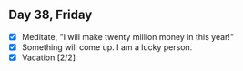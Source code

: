 ## Day 38, Friday

- [x] Meditate, "I will make twenty million money in this year!"
- [x] Something will come up. I am a lucky person.
- [x] Vacation [2/2]
